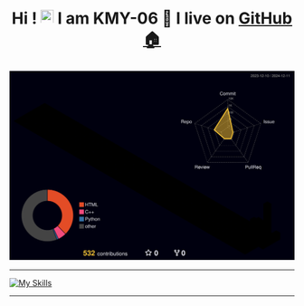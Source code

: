 <h1 align="center"> <!-- Can change to "left" or "right" -->

  Hi ! <img src="https://media.giphy.com/media/hvRJCLFzcasrR4ia7z/giphy.gif" width="23" height="25"> I am KMY-06 🌱 I live on <a href="https://github.com" title="GitHub"> GitHub 🏠 </a>

</h1> 
 

    


![](./profile-3d-contrib/profile-night-rainbow.svg)

<!-- This is the link for the 3D thing (open in chrome for google translate):    https://h-owo-ld.tistory.com/264   -->

<!-- 
When you click 'run workflow' if it shows E.g 'remote: Permission to kmy-06/kmy-06.git denied to github-actions[bot].' :
1. Go to your repository and open the 'settings' located after 'insights'.
2. Then go to 'Actions' > 'General'.
3. Under Workflow Permissions, check 'Read and write permissions', and save to run again.
-->





-------

[![My Skills](https://skillicons.dev/icons?i=apple,md,obsidian,latex,vue,nodejs,aws,php,mysql,flask,vscode,githubactions,github,git,swift,html,css,js,ts,c,cpp,go,fastapi,arduino,raspberrypi,unity,python,pycharm,matlab,pytorch)](https://skillicons.dev)

<!--
Add this between 'pytorch' and ')' for light mode icons :P ->    &theme=light
-->
------

